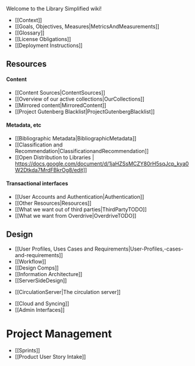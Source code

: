 Welcome to the Library Simplified wiki!

* [[Context]]
* [[Goals, Objectives, Measures|MetricsAndMeasurements]]
* [[Glossary]]
* [[License Obligations]]
* [[Deployment Instructions]]

## Resources
#### Content
* [[Content Sources|ContentSources]]
* [[Overview of our active collections|OurCollections]]
* [[Mirrored content|MirroredContent]]
* [[Project Gutenberg Blacklist|ProjectGutenbergBlacklist]]

#### Metadata, etc
* [[Bibliographic Metadata|BibliographicMetadata]]
* [[Classification and Recommendation|ClassificationandRecommendation]]
* [[Open Distribution to Libraries | https://docs.google.com/document/d/1jaHZSsMCZY80rH5sqJcp_kya0W2Dtkda7MrdFBkrOg8/edit]]

#### Transactional interfaces
* [[User Accounts and Authentication|Authentication]]
* [[Other Resources|Resources]]
* [[What we want out of third parties|ThirdPartyTODO]]
* [[What we want from Overdrive|OverdriveTODO]]

## Design
* [[User Profiles, Uses Cases and Requirements|User-Profiles,-cases-and-requirements]]
* [[Workflow]]
* [[Design Comps]]
* [[Information Architecture]]
* [[ServerSideDesign]]
 - [[CirculationServer|The circulation server]]
* [[Cloud and Syncing]]
* [[Admin Interfaces]]

# Project Management
* [[Sprints]]
* [[Product User Story Intake]]